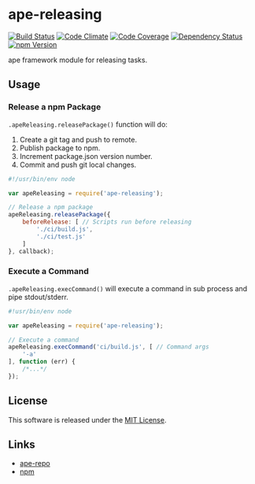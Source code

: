 ape-releasing
==========

<!-- Badge Start -->
<a name="badges"></a>

[![Build Status][bd_travis_shield_url]][bd_travis_url]
[![Code Climate][bd_codeclimate_shield_url]][bd_codeclimate_url]
[![Code Coverage][bd_codeclimate_coverage_shield_url]][bd_codeclimate_url]
[![Dependency Status][bd_gemnasium_shield_url]][bd_gemnasium_url]
[![npm Version][bd_npm_shield_url]][bd_npm_url]

[bd_repo_url]: https://github.com/ape-repo/ape-releasing
[bd_travis_url]: http://travis-ci.org/ape-repo/ape-releasing
[bd_travis_shield_url]: http://img.shields.io/travis/ape-repo/ape-releasing.svg?style=flat
[bd_license_url]: https://github.com/ape-repo/ape-releasing/blob/master/LICENSE
[bd_codeclimate_url]: http://codeclimate.com/github/ape-repo/ape-releasing
[bd_codeclimate_shield_url]: http://img.shields.io/codeclimate/github/ape-repo/ape-releasing.svg?style=flat
[bd_codeclimate_coverage_shield_url]: http://img.shields.io/codeclimate/coverage/github/ape-repo/ape-releasing.svg?style=flat
[bd_gemnasium_url]: https://gemnasium.com/ape-repo/ape-releasing
[bd_gemnasium_shield_url]: https://gemnasium.com/ape-repo/ape-releasing.svg
[bd_npm_url]: http://www.npmjs.org/package/ape-releasing
[bd_npm_shield_url]: http://img.shields.io/npm/v/ape-releasing.svg?style=flat
[bd_bower_badge_url]: https://img.shields.io/bower/v/ape-releasing.svg?style=flat

<!-- Badge End -->


<!-- Description Start -->
<a name="description"></a>

ape framework module for releasing tasks.

<!-- Description End -->




<!-- Sections Start -->
<a name="sections"></a>

<!-- Section from "docs/readme/02.Usage.md.hbs" Start -->

<a name="section-docs-readme-02-usage-md"></a>
Usage
----

### Release a npm Package

`.apeReleasing.releasePackage()` function will do:

1. Create a git tag and push to remote.
2. Publish package to npm.
3. Increment package.json version number.
4. Commit and push git local changes.

```javascript
#!/usr/bin/env node

var apeReleasing = require('ape-releasing');

// Release a npm package
apeReleasing.releasePackage({
    beforeRelease: [ // Scripts run before releasing
        './ci/build.js',
        './ci/test.js'
    ]
}, callback);

```

### Execute a Command

`.apeReleasing.execCommand()` will execute a command in sub process and pipe stdout/stderr.

```javascript
#!usr/bin/env node

var apeReleasing = require('ape-releasing');

// Execute a command
apeReleasing.execCommand('ci/build.js', [ // Command args
    '-a'
], function (err) {
    /*...*/
});
```
<!-- Section from "docs/readme/02.Usage.md.hbs" End -->


<!-- Sections Start -->


<!-- LICENSE Start -->
<a name="license"></a>

License
-------
This software is released under the [MIT License](https://github.com/ape-repo/ape-releasing/blob/master/LICENSE).

<!-- LICENSE End -->


<!-- Links Start -->
<a name="links"></a>

Links
------

+ [ape-repo](https://github.com/ape-repo)
+ [npm](https://www.npmjs.com/)

<!-- Links End -->
